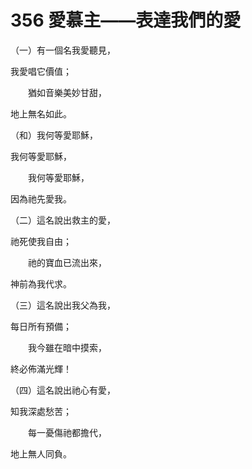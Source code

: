 # 356 愛慕主——表達我們的愛

（一）有一個名我愛聽見，

我愛唱它價值；

　　猶如音樂美妙甘甜，

地上無名如此。

（和）我何等愛耶穌，

我何等愛耶穌，

　　我何等愛耶穌，

因為祂先愛我。

（二）這名說出救主的愛，

祂死使我自由；

　　祂的寶血已流出來，

神前為我代求。

（三）這名說出我父為我，

每日所有預備；

　　我今雖在暗中摸索，

終必佈滿光輝！

（四）這名說出祂心有愛，

知我深處愁苦；

　　每一憂傷祂都擔代，

地上無人同負。


